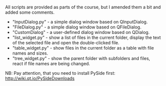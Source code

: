 All scripts are provided as parts of the course, but I amended them a bit and added some comments.

- "InputDialog.py" - a simple dialog window based on QInputDialog.
- "FileDialog.py" - a simple dialog window based on QFileDialog.
- "CustomDialog" - a user-defined dialog window based on QDialog.
- "list_widget.py" - show a list of files in the current folder, display the text of the selected file and open the double-clicked file.
- "table_widget.py" - show files in the current folder as a table with file names and sizes.
- "tree_widget.py" - show the parent folder with subfolders and files, react if file names are being changed.

NB: Pay attention, that you need to install PySide first:
http://wiki.qt.io/PySideDownloads
